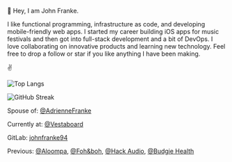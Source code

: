 👋 Hey, I am John Franke.

I like functional programming, infrastructure as code, and developing mobile-friendly web apps. I started my career building iOS apps for music festivals and then got into full-stack development and a bit of DevOps. I love collaborating on innovative products and learning new technology. Feel free to drop a follow or star if you like anything I have been making.

✌️

![Top Langs](https://github-readme-stats.vercel.app/api/top-langs/?username=jottenlips&hide=Jupyter%20Notebook,html,reason,svelte&layout=compact&langs_count=8&theme=dark&custom_title=Languages%20I%20Use)

![GitHub Streak](https://streak-stats.demolab.com/?user=jottenlips&theme=dark)

Spouse of: [@AdrienneFranke](https://github.com/adriennefranke)

Currently at: [@Vestaboard](https://github.com/Vestaboard) 

GitLab: [johnfranke94](https://gitlab.com/johnfranke94)

Previous: [@Aloompa](https://github.com/Aloompa), [@Foh&boh](https://github.com/FOH-BOH), [@Hack Audio](https://github.com/hackaudio), [@Budgie Health](https://github.com/budgie-health)
